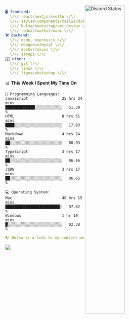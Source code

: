 
<a href="https://discord.com/users/279302975371870218" target="_blank">
    <img width="50%" align="right" alt="Discord Status" src="https://lanyard.cnrad.dev/api/279302975371870218?bg=161B22&borderRadius=5px%205px%200%200&hideTimestamp=true&idleMessage=Just%20chillin%27%20at%20the%20moment&animated=true">
</a>

```yaml
🖥️ frontend: 
  \/\/ react/nextjs/svelte \/\/
  \/\/ styled-components/tailwind/mui/
  \/\/ bulma/bootstrap/ant-design \/\/
  \/\/ redux/toolkit/mobx \/\/
🛠 backend: 
  \/\/ node, expressjs \/\/
  \/\/ mongoose/mysql \/\/
  \/\/ docker/axios \/\/
  \/\/ strapi \/\/
👨‍💻 other: 
  \/\/ git \/\/ 
  \/\/ linux \/\/
  \/\/ figma/photoshop \/\/
```
<!--START_SECTION:waka-->
📊 **This Week I Spent My Time On** 

```text
💬 Programming Languages: 
JavaScript               25 hrs 24 mins      █████████████░░░░░░░░░░░░   51.39 % 
HTML                     8 hrs 51 mins       ████░░░░░░░░░░░░░░░░░░░░░   17.93 % 
Markdown                 4 hrs 24 mins       ██░░░░░░░░░░░░░░░░░░░░░░░   08.93 % 
TypeScript               3 hrs 17 mins       ██░░░░░░░░░░░░░░░░░░░░░░░   06.66 % 
JSON                     3 hrs 17 mins       ██░░░░░░░░░░░░░░░░░░░░░░░   06.65 % 

💻 Operating System: 
Mac                      48 hrs 15 mins      ████████████████████████░   97.62 % 
Windows                  1 hr 10 mins        █░░░░░░░░░░░░░░░░░░░░░░░░   02.38 % 
```


<!--END_SECTION:waka-->
```yaml
📭 Below is a link to my contact website 
```
<a href="https://mxns.xyz" target="_black"> <img src="https://img.shields.io/badge/website-161B22?style=for-the-badge&logo=About.me&logoColor=white"></img> <a/>
